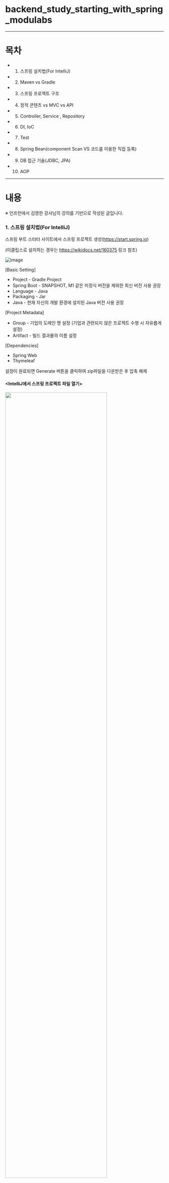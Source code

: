 # backend_study_starting_with_spring_modulabs
---
# 목차
- 1. 스프링 설치법(For IntelliJ)
- 2. Maven vs Gradle
- 3. 스프링 프로젝트 구조
- 4. 정적 콘텐츠 vs MVC vs API
- 5. Controller, Service , Repository
- 6. DI, IoC
- 7. Test
- 8. Spring Bean(component Scan VS 코드를 이용한 직접 등록)
- 9. DB 접근 기술(JDBC, JPA)
- 10. AOP
---
# 내용

※ 인프런에서 김영한 강사님의 강의를 기반으로 작성된 글입니다.

### 1. 스프링 설치법(For IntelliJ)
스프링 부트 스타터 사이트에서 스프링 프로젝트 생성(https://start.spring.io)

(이클립스로 설치하는 경우는 https://wikidocs.net/160375 링크 참조)

![image](https://user-images.githubusercontent.com/101415950/192459186-e7f13542-1063-451d-b9aa-1dc41ff08650.png)

[Basic Setting]
- Project - Gradle Project
- Spring Boot - SNAPSHOT, M1 같은 미정식 버전을 제외한 최신 버전 사용 권장
- Language - Java
- Packaging - Jar
- Java - 현재 자신의 개발 환경에 설치된 Java 버전 사용 권장

[Project Metadata]
- Group - 기업의 도메인 명 설정 (기업과 관련되지 않은 프로젝트 수행 시 자유롭게 설정)
- Artifact - 빌드 결과물의 이름 설정

[Dependencies]
- Spring Web
- Thymeleaf

설정이 완료되면  Generate 버튼을 클릭하여 zip파일을 다운받은 후 압축 해제

#### <IntelliJ에서 스프링 프로젝트 파일 열기>

<img src="https://user-images.githubusercontent.com/101415950/192464593-05687cb8-63fc-4f75-b479-444342a26928.png" width="80%" height="80%">

1. IntelliJ 상단바의 파일(File)에서 열기(Open)을 클릭
2. 압축을 푼 스프링 프로젝트 폴더에서 build.gradle 선택 후 확인 버튼 클릭

<img src="https://user-images.githubusercontent.com/101415950/192465073-0e5bcfa3-1049-4fc8-a63d-3e6e6865b05b.png" width="50%" height="50%">

3. 위와 같은 안내메시지가 팝업되면 프로젝트로 열기 클릭
4. 약간의 시간을 소요하여 자동으로 다운로드가 진행됨을 확인

위 과정을 통해 IntelliJ에서 스프링 프로젝트를 생성할 수 있음

#### <Gradle을 통해서 실행 하는 방식에서 Java로 바로 실행하는 방식으로 설정하여 실행 속도를 높이는 방법>

<img src="https://user-images.githubusercontent.com/101415950/192476018-d1ffc1dd-0427-4fa0-8fc5-385e6638200a.png" width="80%" height="80%">

1. IntelliJ 상단바의 파일(File)에서 설정(Preferences)을 클릭
2. 빌드, 실행, 배포(Build, Execution, Deployment)에서 빌드 도구(Build Tools)를 통해 Gradle을 클릭한 뒤 적색 박스와 같이 설정

   -> 다음을 사용하여 빌드 및 실행(Build and run using) - IntelliJ IDEA
 
   -> 다음을 사용하여 테스트 실행(Run tests using) - IntelliJ IDEA

   -> Gradle JVM - 설치된 자바 버전 선택

---
### 2. Maven vs Gradle

maven과 gradle은 빌드(소스 코드 파일을 컴퓨터에서 실행할 수 있는 독립 소프트웨어 가공물(Artifact)로 변환시키는 과정)를 자동화하는 Tool

외부 소스 코드(외부 라이브러리)를 자동으로 추가하고 관리(버전도 자동으로 업데이트)

[빌드의 과정]
1. 소스 코드를 컴파일
2. 테스트 코드를 컴파일
3. 테스트 코드를 실행
4. 테스트 코드 리포트 작성
5. 기타 추가로 설정한 작업 진행(ex : 소나 큐브에 코드 정적 분석 위임 등)
6. 패키징 수행(java 라이브러리 외 다른 사람이 만들어 놓은 오픈소스를 작성한 코드와 묶는 작업)
7. 최종 sw 결과물(Artifact) 생성

하기 코드는 프로젝트에 필요한 라이브러리를 정의할 때 Maven과 Gradle의 작성법에 대한 차이를 예시로 듬

[maven]
```
<dependencies>
      <dependency>
          <groupId>org.springframework.boot</groupId>
          <artifactId>spring-boot-starter</artifactId>
      </dependency>
      <dependency>
          <groupId>org.springframework.boot</groupId>
          <artifactId>spring-boot-starter-test</artifactId>
      </dependency>
<dependencies> 
```

[gradle]
```
dependencies {
      implementation 'org.springframework.boot:spring-boot-starter'
      testImplementation 'org.springframework.boot:spring-boot-starter-test'
}
```

#### <maven이 아닌 gradle을 선택한 이유>

- maven은 pom.xml(Project Object Model) 파일에서 build를 xml로 정의하므로 구조화하기 쉽지만 문서의 양이 비대해지므로   

  JVM 기반의 grooby를 사용하는 gradle에 비해 설정 내용이 길어지고 가독성이 떨어짐

- gradle이 바뀐 파일들만 빌드하는 점진적 빌드 방식과 빌드 결과물을 저장하여 한번 빌드된 프로젝트의 다음 빌드는 매우 적은 시간이    

  소요되는 Daemon Process 그리고 Build Cashe를 사용하므로 maven에 비해 10~100배 가량 빌드 속도가 빠름

- maven은 라이브러리가 추가되거나 각 라이브러리가 서로 다른 버전의 라이브러리를 참조하는 종속성을 가지고 있을 경우 관리가 어려움   

   -> 상속 구조를 사용하므로 특정 설정을 몇몇 모듈에서만 공통으로 사용하기 위해 불필요한 부모 프로젝트를 생성해야 하여 상속

   -> 설정이 다른 프로젝트가 하나라도 있으면 그 프로젝트는 상속할 수 없으므로 거의 모든 설정을 중복하여 작성해야함

- gradle은 설정 주입시 프로젝트의 조건을 체크할 수 있으므로 프로젝트 별로 유연하게 설정할 수 있음 (settings.gradle에서 설정) 

   -> 구성 주입 방식을 통해 조건에 따라 특정 프로젝트에만 주입하므로 불필요한 프로젝트가 필요없음


#### <gradle 라이브러리 구성>

Package, Artifact, Version 으로 구성
- group : 소스코드가 작성된 패키지 명
- Artifact : 라이브러리의 고유한 명칭
- version : 버전 명칭(생략 시 최신 버전)

라이브러리 앞에 적용된 명령어는 라이브러리가 적용될 Scope를 의미
- implementation : 전 범위에 적용
- testImplementation : 테스트 시에만 적용
- debugimplementation : 디버그 모드에서만 적용
- androidTestimplementation : 안드로이스 테스트 시에만 적용

implementation 'org.springframework.boot:spring-boot-starter'의 뜻은 아래와 같음

-> org.springframework.boot 패키지에서 spring-boot-starter 라이브러리의 최신버전을 전범위에 적용 

---
### 3. 스프링 프로젝트 구조

#### <전체적인 프로젝트 구조>

<img src="https://user-images.githubusercontent.com/101415950/192735277-c8a88b0f-3eff-4130-879f-8e4360e035ba.png" width="40%" height="40%">

1. src/main/java   

   - java 파일을 작성하기 위한 공간으로 Controller, Service, Repository, Entity 파일 등이 속한 디렉토리   

   - 이 디렉토리에 속한 <프로젝트명> + Application.java 파일은 프로그램 시작을 담당하는 파일

2. src/main/resources

   - java 파일을 제외한 HTML, CSS, Javascript, 환경파일 등 작성하는 공간으로 static, templates 그리고 application.properties 파일이   
     기본적으로 생성

3. static

   - css, fonts, images, plugin, scripts 등의 정적 리소스 파일이 속한 디렉토리

4. templates

   - 사용자에게 화면을 출력하기 위한 HTML, JSP, Thymeleaf 등 자바 객체와 연동되는 templates 파일이 저장되는 디렉토리

5. application.properties

   - 프로젝트의 환경 설정, 데이터베이스 등의 설정을 저장하는 파일   
     (Tomcat(WAS) 설정, 데이터베이스 관련 정보를 key-value 형식으로 지정 등)

   - 웹 애플리케이션을 실행하면 자동으로 로딩

6. src/test/java

   - 테스트 코드를 작성하는 공간으로 JUnit과 스프링부트의 테스팅 도구를 사용하여 서버를 실행하지 않고 테스트가 가능

   - 각각의 개발 단계에 알맞는 단위 테스트 및 통합 테스트를 진행하는 용도로 사용

7. build.gradle

   - 환경설정 및 프로젝트를 위해 필요한 플러그인과 라이브러리를 기술하는 파일 (해당 글 2장 참고)

---
### 4. 정적 콘텐츠 vs MVC vs API

#### <정적 콘텐츠>

덧셈, 뺄셈 등 연산과 같이 사용자의 행동에 의해 변화하는 동적 콘텐츠가 아닌    

한번 정해놓으면 변하지 않고 계속 유지되는 콘텐츠로 응답하는 방식

- resources/static/hello-static.html에 다음과 같이 작성 후 스프링을 실행   
```
<!DOCTYPE HTML>
<html>
<head>
<title>static content</title>
<meta http-equiv="Content-Type" content="text/html; charset=UTF-8" />
</head>
<body>
정적 컨텐츠 입니다.
</body>
</html>
```
- URL에 http://localhost:8080/hello-static.html을 입력하면 하기 사진과 같은 결과가 도출
<img src="https://user-images.githubusercontent.com/101415950/192709042-9d1dd8e3-0ae5-40b3-9527-c3860ef04bbd.png" width="50%" height="50%">

- 동작 순서
<img src="https://user-images.githubusercontent.com/101415950/192704982-ba9520e4-253e-414d-8e89-eddd04963f52.png" width="80%" height="80%">

1. 웹브라우저에서 http://localhost:8080/hello-static.html 주소를 Tomcat(WAS)으로 전송 
2. Tomcat(WAS)에서 스프링 컨테이너로 해당 요청을 전송하여 hello-static 관련 Controller를 찾는 과정을 수행
3. Controller가 없는 경우 resources에 있는 hello-static 관련 html 파일을 찾아 웹 브라우저에 전송하여 화면에 출력



#### <MVC 방식>

시스템을 모델, 뷰, 컨트롤러 3가지 역할로 구조화한 방식(정보처리기사 참고)   

각 부분은 별도의 컴포넌트로 분리되어 있음

뷰를 여러 개 만들 수 있으므로 사용자의 요구가 발생하면 시스템이 이를 처리하고 반응하는 대화형 애플리케이션에 적합

<img src="https://user-images.githubusercontent.com/101415950/192724212-ea883698-3ea5-4806-a803-8c7f53566980.png" width="80%" height="80%">

1. Model : 추출, 저장, 삭제 등 데이터를 처리하는 역할 (내부 비즈니스 로직)
2. View : 사용자의 요청에 의해 가공된 정보를 출력하는 역할 (사용자 인터페이스)
3. controller : 사용자의 요청(url)에 적절한 비즈니스 로직(서비스)을 호출하고 그 결과를 받아 뷰로 전달   

- controller 구현
```
@Controller
public class HelloController {
   @GetMapping("hello-mvc")
   public String helloMvc(@RequestParam("name") String name, Model model) {
      model.addAttribute("name", name);
      return "hello-template";
   }
}
```

- View 구현(resources/static/hello-template.html)   
```
<html xmlns:th="http://www.thymeleaf.org">
<body>
<p th:text="'hello ' + ${name}">hello! empty</p>
</body>
</html>
```

- 동작 순서
<img src="https://user-images.githubusercontent.com/101415950/192705339-75616c1c-d6fa-407e-83a0-4a3b196ed899.png" width="80%" height="80%">

1. 웹브라우저에서 http://localhost:8080/hello-mvc?name=spring 주소를 Tomcat(WAS)으로 전송 
2. Tomcat(WAS)에서 스프링 컨테이너로 해당 요청을 전송하여 hello-mvc 관련 Controller를 찾는 과정을 수행(@GetMapping("hello-mvc"))
3. Controller에서 model에 name:spring을 담아 viewResolver(resources/static/hello-template.html)로 전송
4. hello-template에서 Thymeleaf(html 파일에서 동적으로 요청을 처리하기 위한 기술) 템플릿 엔진으로 요청을 처리하여 웹 브라우저에 전송



#### <API 방식>

- controller 구현(@ResponseBody 문자 반환)
```
@Controller
public class HelloController {

	@GetMapping("hello-string")
	@ResponseBody
	public String helloString(@RequestParam("name") String name) {
		return "hello " + name;
	}
}
```

- controller 구현(@ResponseBody 객체 반환)
```
@Controller
public class HelloController {

	@GetMapping("hello-api")
	@ResponseBody
	public Hello helloApi(@RequestParam("name") String name) {
		Hello hello = new Hello();
		hello.setName(name);
		return hello;
	}

	static class Hello {
		private String name;

		public String getName() {
			return name;
		}

		public void setName(String name) {
			this.name = name;
		}
	}
}
```

- 동작 순서
<img src="https://user-images.githubusercontent.com/101415950/192705493-8abdce7a-558a-4b1f-9f39-82585aa7f0c5.png" width="80%" height="80%">

1. 웹브라우저에서 http://localhost:8080/hello-api?name=spring 주소를 Tomcat(WAS)으로 전송 
2. Tomcat(WAS)에서 스프링 컨테이너로 해당 요청을 전송하여 hello-mvc 관련 Controller를 찾는 과정을 수행(@GetMapping("hello-api"))   
3. Controller에서 @ResponseBody 어노테이션에 의해 HTTP의 Body에 문자 or 객체를 직접 반환(객체는 JSon으로 변환되어 반환)   

   (이 과정에서 viewResolver 대신 클라이언트의 HTTP Accept 해더와 서버의 컨트롤러 반환 타입 정보 둘을 조합하여   
   
   HttpMessageConverter가 동작하여 문자 or 객체를 직접 처리)
	
	- 기본 문자 처리 : StringHttpMessageConverter
	- 기본 객체 처리 : MappingJackson2HttpMessageConverter
	- 기타 byte 처리 등 여러 HttpMessageConverter가 기본으로 등록되어 있음

---
### 5. Controller, Service , Repository

역할 별로 분할하여 가독성 및 유지보수 편의성 증진

마치 조립 기계처럼 원하는 데이터 저장소 및 객체 등을 조립하고 분해하기 위함

![image](https://user-images.githubusercontent.com/101415950/192966018-e6c0cb87-aa3b-4277-9868-7c0ca0f03f38.png)

1. DTO(Data Transfer Object)

   - 데이터 교환을 위해 사용할 객체를 만드는 과정으로, 변수 및 객체를 송수신할 데이터의 자료형에 알맞게 생성 

2. DAO(Data Access Object)

   - 데이터베이스에 접근하고, SQL을 활용하여 데이터를 실제로 조작하는 코드를 구현하는 과정 (JPA가 대신 그 역할을 수행)

3. Domain

   - 비즈니스 도메인 객체 (ex. 회원, 주문, 쿠폰 등등 주로 데이터베이스에 저장하고 관리)

4. Controller

   - 사용자의 요청에 적절한 서비스를 호출하여, 그 결과가 사용자에게 반환하는 코드를 구현 (웹 MVC의 Controller 역할과 동일)

5. Service

   - 사용자의 요청에 응답하기 위한 비즈니스 로직을 구현

6. Repository

   - 데이터베이스에 접근, 도메인 객체를 DB에 저장하고 관리

---
### 6. DI, IoC

#### <의존성 주입(DI : Dependency Injection)>

- Field Injection(필드 주입)

- Setter Injection(수정자 주입)

- Construction Injection(생성자 주입)


싱글톤 패턴

---
### 7. Test

테스트 코드의 의미는 작성된 코드를 자동으로 테스트해주는 코드를 추가로 작성한 것

테스트 코드를 이용하여 작성한 모든 코드를 한번에 테스트할 수 있으므로 직접 프로그램을 실행하여 테스트하는 것보다 효율적임

---
### 8. Spring Bean(component Scan VS 코드를 이용한 직접 등록)

---
### 9. DB 접근 기술(JDBC, JPA)

---
### 10. AOP

https://gist.github.com/ihoneymon/652be052a0727ad59601
